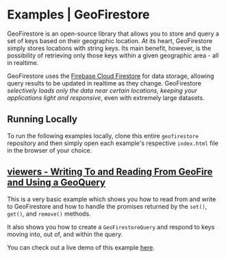 # Examples | GeoFirestore

GeoFirestore is an open-source library that allows you to store and query a set of keys based on their
geographic location. At its heart, GeoFirestore simply stores locations with string keys. Its main
benefit, however, is the possibility of retrieving only those keys within a given geographic
area - all in realtime.

GeoFirestore uses the [Firebase Cloud Firestore](https://firebase.google.com/docs/firestore/) for data
storage, allowing query results to be updated in realtime as they change. GeoFirestore *selectively loads
only the data near certain locations, keeping your applications light and responsive*, even with
extremely large datasets.

## Running Locally

To run the following examples locally, clone this entire `geofirestore` repository
and then simply open each example's respective `index.html` file in the browser
of your choice.

## [viewers - Writing To and Reading From GeoFire and Using a GeoQuery](viewers/)

This is a very basic example which shows you how to read from and write to GeoFirestore
and how to handle the promises returned by the `set()`, `get()`, and `remove()`
methods.

It also shows you how to create a `GeoFirestoreQuery` and respond to keys moving into,
out of, and within the query.

You can check out a live demo of this example [here](https://geofirestore.com/examples/viewers/index.html).